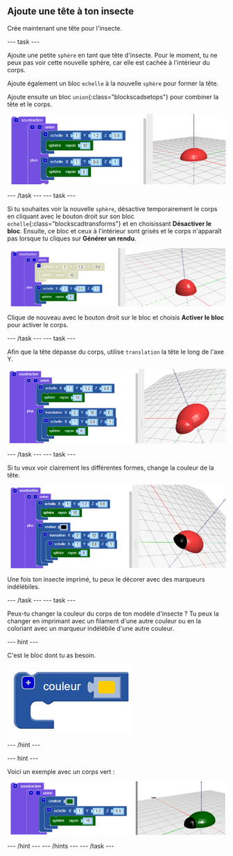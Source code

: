 ## Ajoute une tête à ton insecte

Crée maintenant une tête pour l'insecte.

--- task ---

Ajoute une petite `sphère` en tant que tête d'insecte. Pour le moment, tu ne peux pas voir cette nouvelle sphère, car elle est cachée à l'intérieur du corps.

Ajoute également un bloc `echelle` à la nouvelle `sphère` pour former la tête.

Ajoute ensuite un bloc `union`{:class="blockscadsetops"} pour combiner la tête et le corps.

![capture d'écran](images/bug-head-hidden.png)

--- /task --- --- task ---

Si tu souhaites voir la nouvelle `sphère`, désactive temporairement le corps en cliquant avec le bouton droit sur son bloc `echelle`{:class="blockscadtransforms"} et en choisissant **Désactiver le bloc**. Ensuite, ce bloc et ceux à l'intérieur sont grisés et le corps n'apparaît pas lorsque tu cliques sur **Générer un rendu**.

![capture d'écran](images/bug-disable.png)

Clique de nouveau avec le bouton droit sur le bloc et choisis **Activer le bloc** pour activer le corps.

--- /task --- --- task ---

Afin que la tête dépasse du corps, utilise `translation` la tête le long de l'axe Y.

  ![capture d'écran](images/bug-head.png)

--- /task --- --- task ---

Si tu veux voir clairement les différentes formes, change la couleur de la tête.

![capture d'écran](images/bug-head-black.png)

Une fois ton insecte imprimé, tu peux le décorer avec des marqueurs indélébiles.

--- /task --- --- task ---

Peux-tu changer la couleur du corps de ton modèle d'insecte ? Tu peux la changer en imprimant avec un filament d'une autre couleur ou en la coloriant avec un marqueur indélébile d'une autre couleur.

--- hint ---

C'est le bloc dont tu as besoin.

![capture d'écran](images/bug-colour-block.png)

--- /hint ---

--- hint ---

Voici un exemple avec un corps vert :

![capture d'écran](images/bug-body-colour.png)

--- /hint ---
--- /hints --- 
--- /task ---




  
